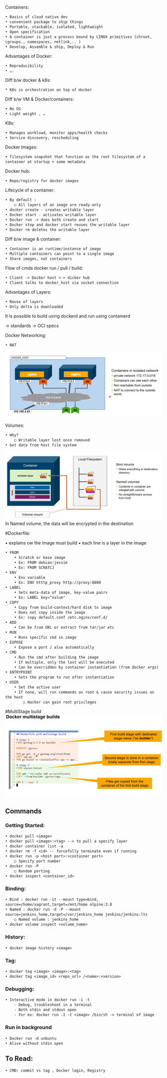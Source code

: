 Containers:

	• Basics of cloud native dev
	• convenient package to ship things
	• Portable, stackable, isolated, lightweight
	• Open specification
	• A container is just a process bound by LINUX primitives (chroot, cgroups., namespaces, netlink,.. )
    • Develop, Assemble & ship, Deploy & Run

Advantages of Docker:
    
    • Reproducibility 
    • ….

Diff b/w docker & k8s:

	* K8s is orchestration on top of docker
	

Diff b/w VM & Docker/containers:

	• No OS
	• Light weight , …


K8s:

	• Manages workload, monitor apps/health checks
	• Service discovery, rescheduling 

Docker Images:

	• filesystem snapshot that function as the root filesystem of a container at startup + some metadata

Docker hub:

	• Repo/registry for docker images
	

Lifecycle of a container:

	• By default :
		○ All layers of an image are ready-only
	• docker create - creates writable layer
	• Docker start - activates writable layer
	• Docker run -> does both create and start 
	• Docker stop and docker start reuses the writable layer
	• Docker rm deletes the writable layer


Diff b/w image & container:

	• Container is an runtime/instance of image
	• Multiple containers can point to a single image
	• Share images, not containers


Flow of cmds docker run / pull / build:

	• Client -> Docker host <-> dicker hub
    • Client talks to docker_host via socket connection


Advantages of Layers:

	• Reuse of layers
    • Only delta is downloaded



It is possible to build using dockerd and run using containerd

-> standards -> OCI specs


Docker Networking:

    • NAT 
![Docker Networking](https://github.com/krishnajiraoh/MyLearningMaterials/blob/main/Docker/images/docker_networking.png)


Volumes:

    • Why?
		○ Writable layer lost once removed 
	• Get data from host file system

![Docker Volumes](https://github.com/krishnajiraoh/MyLearningMaterials/blob/main/Docker/images/docker_volumes.png)
    In Named volume, the data will be encrypted in the destination

#Dockerfile:

• explains ow the image must build
• each line is a layer in the image

    • FROM
        • Scratch or base image
        • Ex: FROM debian:jessie
        • Ex: FROM SCRATCJ
    • ENV
        • Env variable
        • Ex: ENV htttp_proxy http://proxy:8080
    • LABEL
        • Sets meta-data of image, key-value pairs
        • Ex: LABEL key="value"
    • COPY
        • Copy from build-context/hard disk to image
        • Does not copy inside the image
        • Ex: copy default.conf /etc.nginx/conf.d/
    • ADD
        • Can be from URL or extract from tar/jar etc
    • RUN
        • Runs specific cmd in image
    • EXPOSE
        • Expose a port / also automatically
    • CMD
        • Run the cmd after building the image
        • If multiple, only the last will be executed 
        • Can be overridden by container instantiation (from docker args)
    • ENTRYPOINT
        • Sets the program to run after instantiation 
    • USER
        • Set the active user
        • If none, will run commands as root & cause security issues on the host
            ○ Hacker can gain root privileges 


#MultiStage build
![Docker Multistage build](https://github.com/krishnajiraoh/MyLearningMaterials/blob/main/Docker/images/docker_multistage.png)

## Commands
### Getting Started:

    • docker pull <image>
    • docker pull <image>:<tag> --> to pull a specify layer
    • docker container list -a
    • docker rm -f <id> -- forcefully terminate even if running
    • docker run -p <host port>:<container port>
        ○ Specify port number
    • docker run -P 
        ○ Random porting
    • docker inspect <container_id>

### Binding:

	• Bind : docker run -it --mount type=bind, source=/home/vagrant,target=/mnt/home alpine:3.8
	• Named : docker run -d -P --mount source=jenkins_home,target=/var/jenkins_home jenkins/jenkins:lts
		○ Named volume : jenkins_home
	• docker volume inspect <volume_name>

### History:

	• docker image history <image>

### Tag:

	• docker tag <image> <image>:<tag>
	• docker tag <image_id> <repo_url> /<name>:<version>

### Debugging:

    • Interactive mode in docker run -i -t
	    - Debug, troubleshoot in a terminal
	    - Both stdin and stdout open
	    - For ex: docker run -I -t <image> /bin/sh -> terminal of image

### Run in background

    • Docker run -d unbuntu
	• Alive without stdin open


## To Read:

    • CMD: commit vs tag , Docker login, Registry